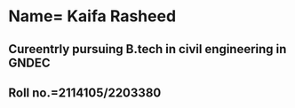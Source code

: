 # Name= Kaifa Rasheed
## Cureentrly pursuing B.tech in civil engineering in GNDEC
## Roll no.=2114105/2203380

